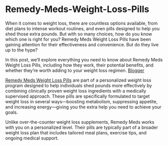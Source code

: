 # Remedy-Meds-Weight-Loss-Pills

When it comes to weight loss, there are countless options available, from diet plans to intense workout routines, and even pills designed to help you shed those extra pounds. But with so many choices, how do you know which one is right for you? Remedy Meds Weight Loss Pills have been gaining attention for their effectiveness and convenience. But do they live up to the hype?

In this post, we’ll explore everything you need to know about Remedy Meds Weight Loss Pills, including how they work, their potential benefits, and whether they’re worth adding to your weight loss regimen. [Blogger](https://remedymedsweightlossreviews.blogspot.com/2025/02/remedy-meds-weight-loss-reviews-is-it.html)

[Remedy Meds Weight Loss Pills](https://www.offerplox.com/weight-loss/remedy-meds-weight-loss-reviews/) are part of a personalized weight loss program designed to help individuals shed pounds more effectively by combining clinically proven weight loss ingredients with a medically supervised approach. These pills are specifically formulated to target weight loss in several ways—boosting metabolism, suppressing appetite, and increasing energy—giving you the extra help you need to achieve your goals.

Unlike over-the-counter weight loss supplements, Remedy Meds works with you on a personalized level. Their pills are typically part of a broader weight loss plan that includes tailored meal plans, exercise tips, and ongoing medical support.
